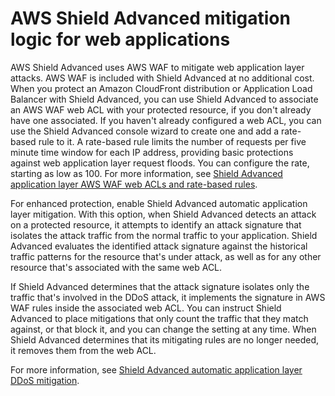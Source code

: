 # AWS Shield Advanced mitigation logic for web applications<a name="ddos-event-mitigation-logic-adv-web-app"></a>

AWS Shield Advanced uses AWS WAF to mitigate web application layer attacks\. AWS WAF is included with Shield Advanced at no additional cost\. When you protect an Amazon CloudFront distribution or Application Load Balancer with Shield Advanced, you can use Shield Advanced to associate an AWS WAF web ACL with your protected resource, if you don't already have one associated\. If you haven't already configured a web ACL, you can use the Shield Advanced console wizard to create one and add a rate\-based rule to it\. A rate\-based rule limits the number of requests per five minute time window for each IP address, providing basic protections against web application layer request floods\. You can configure the rate, starting as low as 100\. For more information, see [Shield Advanced application layer AWS WAF web ACLs and rate\-based rules](ddos-app-layer-web-ACL-and-rbr.md)\.

For enhanced protection, enable Shield Advanced automatic application layer mitigation\. With this option, when Shield Advanced detects an attack on a protected resource, it attempts to identify an attack signature that isolates the attack traffic from the normal traffic to your application\. Shield Advanced evaluates the identified attack signature against the historical traffic patterns for the resource that's under attack, as well as for any other resource that's associated with the same web ACL\. 

If Shield Advanced determines that the attack signature isolates only the traffic that's involved in the DDoS attack, it implements the signature in AWS WAF rules inside the associated web ACL\. You can instruct Shield Advanced to place mitigations that only count the traffic that they match against, or that block it, and you can change the setting at any time\. When Shield Advanced determines that its mitigating rules are no longer needed, it removes them from the web ACL\. 

For more information, see [Shield Advanced automatic application layer DDoS mitigation](ddos-automatic-app-layer-response.md)\. 